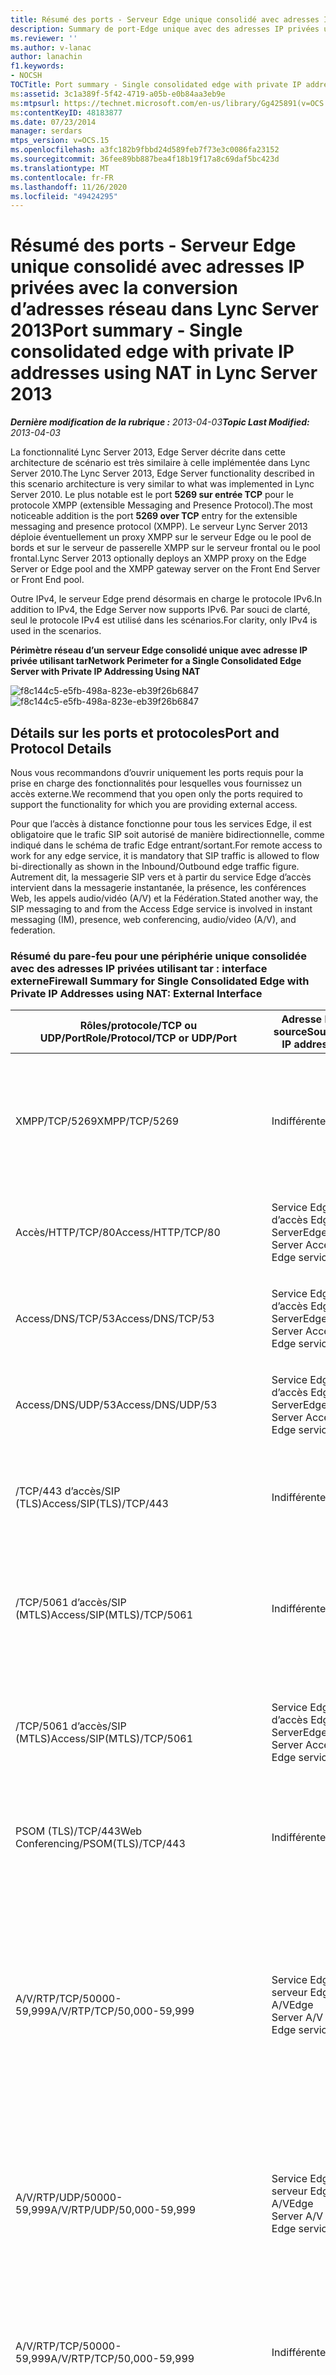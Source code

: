 ```yaml
---
title: Résumé des ports - Serveur Edge unique consolidé avec adresses IP privées avecla conversion d’adresses réseau
description: Summary de port-Edge unique avec des adresses IP privées utilisant tar.
ms.reviewer: ''
ms.author: v-lanac
author: lanachin
f1.keywords:
- NOCSH
TOCTitle: Port summary - Single consolidated edge with private IP addresses using NAT
ms:assetid: 3c1a389f-5f42-4719-a05b-e0b84aa3eb9e
ms:mtpsurl: https://technet.microsoft.com/en-us/library/Gg425891(v=OCS.15)
ms:contentKeyID: 48183877
ms.date: 07/23/2014
manager: serdars
mtps_version: v=OCS.15
ms.openlocfilehash: a3fc182b9fbbd24d589feb7f73e3c0086fa23152
ms.sourcegitcommit: 36fee89bb887bea4f18b19f17a8c69daf5bc423d
ms.translationtype: MT
ms.contentlocale: fr-FR
ms.lasthandoff: 11/26/2020
ms.locfileid: "49424295"
---
```

# <a name="port-summary---single-consolidated-edge-with-private-ip-addresses-using-nat-in-lync-server-2013"></a><span data-ttu-id="6cf32-103">Résumé des ports - Serveur Edge unique consolidé avec adresses IP privées avec la conversion d’adresses réseau dans Lync Server 2013</span><span class="sxs-lookup"><span data-stu-id="6cf32-103">Port summary - Single consolidated edge with private IP addresses using NAT in Lync Server 2013</span></span>

<div data-xmlns="http://www.w3.org/1999/xhtml">

<div class="topic" data-xmlns="http://www.w3.org/1999/xhtml" data-msxsl="urn:schemas-microsoft-com:xslt" data-cs="https://msdn.microsoft.com/">

<div data-asp="https://msdn2.microsoft.com/asp">



</div>

<div id="mainSection">

<div id="mainBody"><span data-ttu-id="6cf32-104">

<span> </span></span><span class="sxs-lookup"><span data-stu-id="6cf32-104">

<span> </span></span></span>

<span data-ttu-id="6cf32-105">_**Dernière modification de la rubrique :** 2013-04-03_</span><span class="sxs-lookup"><span data-stu-id="6cf32-105">_**Topic Last Modified:** 2013-04-03_</span></span>

<span data-ttu-id="6cf32-106">La fonctionnalité Lync Server 2013, Edge Server décrite dans cette architecture de scénario est très similaire à celle implémentée dans Lync Server 2010.</span><span class="sxs-lookup"><span data-stu-id="6cf32-106">The Lync Server 2013, Edge Server functionality described in this scenario architecture is very similar to what was implemented in Lync Server 2010.</span></span> <span data-ttu-id="6cf32-107">Le plus notable est le port **5269 sur entrée TCP** pour le protocole XMPP (extensible Messaging and Presence Protocol).</span><span class="sxs-lookup"><span data-stu-id="6cf32-107">The most noticeable addition is the port **5269 over TCP** entry for the extensible messaging and presence protocol (XMPP).</span></span> <span data-ttu-id="6cf32-108">Le serveur Lync Server 2013 déploie éventuellement un proxy XMPP sur le serveur Edge ou le pool de bords et sur le serveur de passerelle XMPP sur le serveur frontal ou le pool frontal.</span><span class="sxs-lookup"><span data-stu-id="6cf32-108">Lync Server 2013 optionally deploys an XMPP proxy on the Edge Server or Edge pool and the XMPP gateway server on the Front End Server or Front End pool.</span></span>

<span data-ttu-id="6cf32-109">Outre IPv4, le serveur Edge prend désormais en charge le protocole IPv6.</span><span class="sxs-lookup"><span data-stu-id="6cf32-109">In addition to IPv4, the Edge Server now supports IPv6.</span></span> <span data-ttu-id="6cf32-110">Par souci de clarté, seul le protocole IPv4 est utilisé dans les scénarios.</span><span class="sxs-lookup"><span data-stu-id="6cf32-110">For clarity, only IPv4 is used in the scenarios.</span></span>

<span data-ttu-id="6cf32-111">**Périmètre réseau d’un serveur Edge consolidé unique avec adresse IP privée utilisant tar**</span><span class="sxs-lookup"><span data-stu-id="6cf32-111">**Network Perimeter for a Single Consolidated Edge Server with Private IP Addressing Using NAT**</span></span>

<span data-ttu-id="6cf32-112">![f8c144c5-e5fb-498a-823e-eb39f26b6847](images/Gg425891.f8c144c5-e5fb-498a-823e-eb39f26b6847(OCS.15).jpg "f8c144c5-e5fb-498a-823e-eb39f26b6847")</span><span class="sxs-lookup"><span data-stu-id="6cf32-112">![f8c144c5-e5fb-498a-823e-eb39f26b6847](images/Gg425891.f8c144c5-e5fb-498a-823e-eb39f26b6847(OCS.15).jpg "f8c144c5-e5fb-498a-823e-eb39f26b6847")</span></span>

<div>

## <a name="port-and-protocol-details"></a><span data-ttu-id="6cf32-113">Détails sur les ports et protocoles</span><span class="sxs-lookup"><span data-stu-id="6cf32-113">Port and Protocol Details</span></span>

<span data-ttu-id="6cf32-114">Nous vous recommandons d’ouvrir uniquement les ports requis pour la prise en charge des fonctionnalités pour lesquelles vous fournissez un accès externe.</span><span class="sxs-lookup"><span data-stu-id="6cf32-114">We recommend that you open only the ports required to support the functionality for which you are providing external access.</span></span>

<span data-ttu-id="6cf32-115">Pour que l’accès à distance fonctionne pour tous les services Edge, il est obligatoire que le trafic SIP soit autorisé de manière bidirectionnelle, comme indiqué dans le schéma de trafic Edge entrant/sortant.</span><span class="sxs-lookup"><span data-stu-id="6cf32-115">For remote access to work for any edge service, it is mandatory that SIP traffic is allowed to flow bi-directionally as shown in the Inbound/Outbound edge traffic figure.</span></span> <span data-ttu-id="6cf32-116">Autrement dit, la messagerie SIP vers et à partir du service Edge d’accès intervient dans la messagerie instantanée, la présence, les conférences Web, les appels audio/vidéo (A/V) et la Fédération.</span><span class="sxs-lookup"><span data-stu-id="6cf32-116">Stated another way, the SIP messaging to and from the Access Edge service is involved in instant messaging (IM), presence, web conferencing, audio/video (A/V), and federation.</span></span>

### <a name="firewall-summary-for-single-consolidated-edge-with-private-ip-addresses-using-nat-external-interface"></a><span data-ttu-id="6cf32-117">Résumé du pare-feu pour une périphérie unique consolidée avec des adresses IP privées utilisant tar : interface externe</span><span class="sxs-lookup"><span data-stu-id="6cf32-117">Firewall Summary for Single Consolidated Edge with Private IP Addresses using NAT: External Interface</span></span>

<table>
<colgroup>
<col style="width: 25%" />
<col style="width: 25%" />
<col style="width: 25%" />
<col style="width: 25%" />
</colgroup>
<thead>
<tr class="header">
<th><span data-ttu-id="6cf32-118">Rôles/protocole/TCP ou UDP/Port</span><span class="sxs-lookup"><span data-stu-id="6cf32-118">Role/Protocol/TCP or UDP/Port</span></span></th>
<th><span data-ttu-id="6cf32-119">Adresse IP source</span><span class="sxs-lookup"><span data-stu-id="6cf32-119">Source IP address</span></span></th>
<th><span data-ttu-id="6cf32-120">Adresse IP de destination</span><span class="sxs-lookup"><span data-stu-id="6cf32-120">Destination IP address</span></span></th>
<th><span data-ttu-id="6cf32-121">Remarques</span><span class="sxs-lookup"><span data-stu-id="6cf32-121">Notes</span></span></th>
</tr>
</thead>
<tbody>
<tr class="odd">
<td><p><span data-ttu-id="6cf32-122">XMPP/TCP/5269</span><span class="sxs-lookup"><span data-stu-id="6cf32-122">XMPP/TCP/5269</span></span></p></td>
<td><p><span data-ttu-id="6cf32-123">Indifférente</span><span class="sxs-lookup"><span data-stu-id="6cf32-123">Any</span></span></p></td>
<td><p><span data-ttu-id="6cf32-124">Service proxy XMPP (adresse IP du partage avec service Edge d’accès)</span><span class="sxs-lookup"><span data-stu-id="6cf32-124">XMPP Proxy service (shares IP address with Access Edge service)</span></span></p></td>
<td><p><span data-ttu-id="6cf32-125">Le service proxy XMPP accepte le trafic de contacts XMPP dans les fédérations de XMPP définies</span><span class="sxs-lookup"><span data-stu-id="6cf32-125">XMPP Proxy service accepts traffic from XMPP contacts in defined XMPP federations</span></span></p></td>
</tr>
<tr class="even">
<td><p><span data-ttu-id="6cf32-126">Accès/HTTP/TCP/80</span><span class="sxs-lookup"><span data-stu-id="6cf32-126">Access/HTTP/TCP/80</span></span></p></td>
<td><p><span data-ttu-id="6cf32-127">Service Edge d’accès Edge Server</span><span class="sxs-lookup"><span data-stu-id="6cf32-127">Edge Server Access Edge service</span></span></p></td>
<td><p><span data-ttu-id="6cf32-128">Indifférente</span><span class="sxs-lookup"><span data-stu-id="6cf32-128">Any</span></span></p></td>
<td><p><span data-ttu-id="6cf32-129">Vérification et récupération des certificats</span><span class="sxs-lookup"><span data-stu-id="6cf32-129">Certificate revocation/CRL check and retrieval</span></span></p></td>
</tr>
<tr class="odd">
<td><p><span data-ttu-id="6cf32-130">Access/DNS/TCP/53</span><span class="sxs-lookup"><span data-stu-id="6cf32-130">Access/DNS/TCP/53</span></span></p></td>
<td><p><span data-ttu-id="6cf32-131">Service Edge d’accès Edge Server</span><span class="sxs-lookup"><span data-stu-id="6cf32-131">Edge Server Access Edge service</span></span></p></td>
<td><p><span data-ttu-id="6cf32-132">Indifférente</span><span class="sxs-lookup"><span data-stu-id="6cf32-132">Any</span></span></p></td>
<td><p><span data-ttu-id="6cf32-133">Requête DNS sur TCP</span><span class="sxs-lookup"><span data-stu-id="6cf32-133">DNS query over TCP</span></span></p></td>
</tr>
<tr class="even">
<td><p><span data-ttu-id="6cf32-134">Access/DNS/UDP/53</span><span class="sxs-lookup"><span data-stu-id="6cf32-134">Access/DNS/UDP/53</span></span></p></td>
<td><p><span data-ttu-id="6cf32-135">Service Edge d’accès Edge Server</span><span class="sxs-lookup"><span data-stu-id="6cf32-135">Edge Server Access Edge service</span></span></p></td>
<td><p><span data-ttu-id="6cf32-136">Indifférente</span><span class="sxs-lookup"><span data-stu-id="6cf32-136">Any</span></span></p></td>
<td><p><span data-ttu-id="6cf32-137">Requête DNS via UDP</span><span class="sxs-lookup"><span data-stu-id="6cf32-137">DNS query over UDP</span></span></p></td>
</tr>
<tr class="odd">
<td><p><span data-ttu-id="6cf32-138">/TCP/443 d’accès/SIP (TLS)</span><span class="sxs-lookup"><span data-stu-id="6cf32-138">Access/SIP(TLS)/TCP/443</span></span></p></td>
<td><p><span data-ttu-id="6cf32-139">Indifférente</span><span class="sxs-lookup"><span data-stu-id="6cf32-139">Any</span></span></p></td>
<td><p><span data-ttu-id="6cf32-140">Service Edge d’accès Edge Server</span><span class="sxs-lookup"><span data-stu-id="6cf32-140">Edge Server Access Edge service</span></span></p></td>
<td><p><span data-ttu-id="6cf32-141">Trafic SIP client à serveur pour l’accès des utilisateurs externes</span><span class="sxs-lookup"><span data-stu-id="6cf32-141">Client-to-server SIP traffic for external user access</span></span></p></td>
</tr>
<tr class="even">
<td><p><span data-ttu-id="6cf32-142">/TCP/5061 d’accès/SIP (MTLS)</span><span class="sxs-lookup"><span data-stu-id="6cf32-142">Access/SIP(MTLS)/TCP/5061</span></span></p></td>
<td><p><span data-ttu-id="6cf32-143">Indifférente</span><span class="sxs-lookup"><span data-stu-id="6cf32-143">Any</span></span></p></td>
<td><p><span data-ttu-id="6cf32-144">Service Edge d’accès Edge Server</span><span class="sxs-lookup"><span data-stu-id="6cf32-144">Edge Server Access Edge service</span></span></p></td>
<td><p><span data-ttu-id="6cf32-145">Pour la connectivité de messagerie instantanée fédérée et publique à l’aide du protocole SIP</span><span class="sxs-lookup"><span data-stu-id="6cf32-145">For federated and public IM connectivity using SIP</span></span></p></td>
</tr>
<tr class="odd">
<td><p><span data-ttu-id="6cf32-146">/TCP/5061 d’accès/SIP (MTLS)</span><span class="sxs-lookup"><span data-stu-id="6cf32-146">Access/SIP(MTLS)/TCP/5061</span></span></p></td>
<td><p><span data-ttu-id="6cf32-147">Service Edge d’accès Edge Server</span><span class="sxs-lookup"><span data-stu-id="6cf32-147">Edge Server Access Edge service</span></span></p></td>
<td><p><span data-ttu-id="6cf32-148">Indifférente</span><span class="sxs-lookup"><span data-stu-id="6cf32-148">Any</span></span></p></td>
<td><p><span data-ttu-id="6cf32-149">Pour la connectivité de messagerie instantanée fédérée et publique à l’aide du protocole SIP</span><span class="sxs-lookup"><span data-stu-id="6cf32-149">For federated and public IM connectivity using SIP</span></span></p></td>
</tr>
<tr class="even">
<td><p><span data-ttu-id="6cf32-150">PSOM (TLS)/TCP/443</span><span class="sxs-lookup"><span data-stu-id="6cf32-150">Web Conferencing/PSOM(TLS)/TCP/443</span></span></p></td>
<td><p><span data-ttu-id="6cf32-151">Indifférente</span><span class="sxs-lookup"><span data-stu-id="6cf32-151">Any</span></span></p></td>
<td><p><span data-ttu-id="6cf32-152">Service Edge de conférence Web Edge Server</span><span class="sxs-lookup"><span data-stu-id="6cf32-152">Edge Server Web Conferencing Edge service</span></span></p></td>
<td><p><span data-ttu-id="6cf32-153">Support de conférences Web</span><span class="sxs-lookup"><span data-stu-id="6cf32-153">Web Conferencing media</span></span></p></td>
</tr>
<tr class="odd">
<td><p><span data-ttu-id="6cf32-154">A/V/RTP/TCP/50000-59,999</span><span class="sxs-lookup"><span data-stu-id="6cf32-154">A/V/RTP/TCP/50,000-59,999</span></span></p></td>
<td><p><span data-ttu-id="6cf32-155">Service Edge serveur Edge A/V</span><span class="sxs-lookup"><span data-stu-id="6cf32-155">Edge Server A/V Edge service</span></span></p></td>
<td><p><span data-ttu-id="6cf32-156">Indifférente</span><span class="sxs-lookup"><span data-stu-id="6cf32-156">Any</span></span></p></td>
<td><p><span data-ttu-id="6cf32-157">Requis pour la Fédération avec des partenaires exécutant Office Communications Server 2007, Office Communications Server 2007 R2, Lync Server 2010 et Lync Server 2013.</span><span class="sxs-lookup"><span data-stu-id="6cf32-157">Required for federating with partners running Office Communications Server 2007, Office Communications Server 2007 R2, Lync Server 2010 and Lync Server 2013.</span></span></p></td>
</tr>
<tr class="even">
<td><p><span data-ttu-id="6cf32-158">A/V/RTP/UDP/50000-59,999</span><span class="sxs-lookup"><span data-stu-id="6cf32-158">A/V/RTP/UDP/50,000-59,999</span></span></p></td>
<td><p><span data-ttu-id="6cf32-159">Service Edge serveur Edge A/V</span><span class="sxs-lookup"><span data-stu-id="6cf32-159">Edge Server A/V Edge service</span></span></p></td>
<td><p><span data-ttu-id="6cf32-160">Indifférente</span><span class="sxs-lookup"><span data-stu-id="6cf32-160">Any</span></span></p></td>
<td><p><span data-ttu-id="6cf32-161">Requis uniquement pour la Fédération avec les partenaires exécutant Office Communications Server 2007.</span><span class="sxs-lookup"><span data-stu-id="6cf32-161">Required only for federation with partners running Office Communications Server 2007.</span></span></p></td>
</tr>
<tr class="odd">
<td><p><span data-ttu-id="6cf32-162">A/V/RTP/TCP/50000-59,999</span><span class="sxs-lookup"><span data-stu-id="6cf32-162">A/V/RTP/TCP/50,000-59,999</span></span></p></td>
<td><p><span data-ttu-id="6cf32-163">Indifférente</span><span class="sxs-lookup"><span data-stu-id="6cf32-163">Any</span></span></p></td>
<td><p><span data-ttu-id="6cf32-164">Service Edge serveur Edge A/V</span><span class="sxs-lookup"><span data-stu-id="6cf32-164">Edge Server A/V Edge service</span></span></p></td>
<td><p><span data-ttu-id="6cf32-165">Requis uniquement pour la Fédération avec les partenaires exécutant Office Communications Server 2007</span><span class="sxs-lookup"><span data-stu-id="6cf32-165">Required only for federation with partners running Office Communications Server 2007</span></span></p></td>
</tr>
<tr class="even">
<td><p><span data-ttu-id="6cf32-166">A/V/RTP/UDP/50000-59,999</span><span class="sxs-lookup"><span data-stu-id="6cf32-166">A/V/RTP/UDP/50,000-59,999</span></span></p></td>
<td><p><span data-ttu-id="6cf32-167">Indifférente</span><span class="sxs-lookup"><span data-stu-id="6cf32-167">Any</span></span></p></td>
<td><p><span data-ttu-id="6cf32-168">Service Edge serveur Edge A/V</span><span class="sxs-lookup"><span data-stu-id="6cf32-168">Edge Server A/V Edge service</span></span></p></td>
<td><p><span data-ttu-id="6cf32-169">Requis uniquement pour la Fédération avec les partenaires exécutant Office Communications Server 2007</span><span class="sxs-lookup"><span data-stu-id="6cf32-169">Required only for federation with partners running Office Communications Server 2007</span></span></p></td>
</tr>
<tr class="odd">
<td><p><span data-ttu-id="6cf32-170">A/V/STUN, MSTURN/UDP/3478</span><span class="sxs-lookup"><span data-stu-id="6cf32-170">A/V/STUN,MSTURN/UDP/3478</span></span></p></td>
<td><p><span data-ttu-id="6cf32-171">Service Edge serveur Edge A/V</span><span class="sxs-lookup"><span data-stu-id="6cf32-171">Edge Server A/V Edge service</span></span></p></td>
<td><p><span data-ttu-id="6cf32-172">Indifférente</span><span class="sxs-lookup"><span data-stu-id="6cf32-172">Any</span></span></p></td>
<td><p><span data-ttu-id="6cf32-173">3478 en sortie est utilisé pour déterminer la version de Edge Server avec laquelle Lync Server communique et le trafic multimédia à partir d’un serveur Edge serveur à périphérie.</span><span class="sxs-lookup"><span data-stu-id="6cf32-173">3478 outbound is used to determine the version of Edge Server that Lync Server is communicating with and also for media traffic from Edge Server-to-Edge Server.</span></span> <span data-ttu-id="6cf32-174">Requis pour la Fédération avec Lync Server 2010, Windows Live Messenger et Office Communications Server 2007 R2, ainsi que le déploiement de plusieurs pools Edge au sein d’une entreprise.</span><span class="sxs-lookup"><span data-stu-id="6cf32-174">Required for federation with Lync Server 2010, Windows Live Messenger, and Office Communications Server 2007 R2, and also if multiple Edge pools are deployed within a company.</span></span></p></td>
</tr>
<tr class="even">
<td><p><span data-ttu-id="6cf32-175">A/V/STUN, MSTURN/UDP/3478</span><span class="sxs-lookup"><span data-stu-id="6cf32-175">A/V/STUN,MSTURN/UDP/3478</span></span></p></td>
<td><p><span data-ttu-id="6cf32-176">Indifférente</span><span class="sxs-lookup"><span data-stu-id="6cf32-176">Any</span></span></p></td>
<td><p><span data-ttu-id="6cf32-177">Service Edge serveur Edge A/V</span><span class="sxs-lookup"><span data-stu-id="6cf32-177">Edge Server A/V Edge service</span></span></p></td>
<td><p><span data-ttu-id="6cf32-178">STUN/activer la négociation des candidats via UDP/3478</span><span class="sxs-lookup"><span data-stu-id="6cf32-178">STUN/TURN negotiation of candidates over UDP/3478</span></span></p></td>
</tr>
<tr class="odd">
<td><p><span data-ttu-id="6cf32-179">A/V/STUN, MSTURN/TCP/443</span><span class="sxs-lookup"><span data-stu-id="6cf32-179">A/V/STUN,MSTURN/TCP/443</span></span></p></td>
<td><p><span data-ttu-id="6cf32-180">Indifférente</span><span class="sxs-lookup"><span data-stu-id="6cf32-180">Any</span></span></p></td>
<td><p><span data-ttu-id="6cf32-181">Service Edge serveur Edge A/V</span><span class="sxs-lookup"><span data-stu-id="6cf32-181">Edge Server A/V Edge service</span></span></p></td>
<td><p><span data-ttu-id="6cf32-182">STUN/activer la négociation des candidats via TCP/443</span><span class="sxs-lookup"><span data-stu-id="6cf32-182">STUN/TURN negotiation of candidates over TCP/443</span></span></p></td>
</tr>
<tr class="even">
<td><p><span data-ttu-id="6cf32-183">A/V/STUN, MSTURN/TCP/443</span><span class="sxs-lookup"><span data-stu-id="6cf32-183">A/V/STUN,MSTURN/TCP/443</span></span></p></td>
<td><p><span data-ttu-id="6cf32-184">Service Edge serveur Edge A/V</span><span class="sxs-lookup"><span data-stu-id="6cf32-184">Edge Server A/V Edge service</span></span></p></td>
<td><p><span data-ttu-id="6cf32-185">Indifférente</span><span class="sxs-lookup"><span data-stu-id="6cf32-185">Any</span></span></p></td>
<td><p><span data-ttu-id="6cf32-186">STUN/activer la négociation des candidats via TCP/443</span><span class="sxs-lookup"><span data-stu-id="6cf32-186">STUN/TURN negotiation of candidates over TCP/443</span></span></p></td>
</tr>
</tbody>
</table>


### <a name="firewall-summary-for-single-consolidated-edge-with-private-ip-addresses-using-nat-internal-interface"></a><span data-ttu-id="6cf32-187">Résumé du pare-feu pour une périphérie unique consolidée avec des adresses IP privées utilisant tar : interface interne</span><span class="sxs-lookup"><span data-stu-id="6cf32-187">Firewall Summary for Single Consolidated Edge with Private IP Addresses Using NAT: Internal Interface</span></span>

<table>
<colgroup>
<col style="width: 25%" />
<col style="width: 25%" />
<col style="width: 25%" />
<col style="width: 25%" />
</colgroup>
<thead>
<tr class="header">
<th><span data-ttu-id="6cf32-188">Protocole/TCP ou UDP/Port</span><span class="sxs-lookup"><span data-stu-id="6cf32-188">Protocol/TCP or UDP/Port</span></span></th>
<th><span data-ttu-id="6cf32-189">Adresse IP source</span><span class="sxs-lookup"><span data-stu-id="6cf32-189">Source IP address</span></span></th>
<th><span data-ttu-id="6cf32-190">Adresse IP de destination</span><span class="sxs-lookup"><span data-stu-id="6cf32-190">Destination IP address</span></span></th>
<th><span data-ttu-id="6cf32-191">Commentaires</span><span class="sxs-lookup"><span data-stu-id="6cf32-191">Comments</span></span></th>
</tr>
</thead>
<tbody>
<tr class="odd">
<td><p><span data-ttu-id="6cf32-192">XMPP/MTLS/TCP/23456</span><span class="sxs-lookup"><span data-stu-id="6cf32-192">XMPP/MTLS/TCP/23456</span></span></p></td>
<td><p><span data-ttu-id="6cf32-193">Tout (peut être défini comme Standard Edition Server IP, adresse IP du serveur Standard Edition ou adresse IP du pool exécutant le service passerelle XMPP)</span><span class="sxs-lookup"><span data-stu-id="6cf32-193">Any (can be defined as Standard Edition server IP, Standard Edition server IP address, or pool IP address running the XMPP Gateway service)</span></span></p></td>
<td><p><span data-ttu-id="6cf32-194">Interface interne du serveur Edge</span><span class="sxs-lookup"><span data-stu-id="6cf32-194">Edge Server internal interface</span></span></p></td>
<td><p><span data-ttu-id="6cf32-195">Trafic XMPP sortant du service de passerelle XMPP exécuté sur le serveur frontal ou le pool frontal</span><span class="sxs-lookup"><span data-stu-id="6cf32-195">Outbound XMPP traffic from XMPP Gateway service running on Front End Server or Front End pool</span></span></p></td>
</tr>
<tr class="even">
<td><p><span data-ttu-id="6cf32-196">SIP/MTLS/TCP/5061</span><span class="sxs-lookup"><span data-stu-id="6cf32-196">SIP/MTLS/TCP/5061</span></span></p></td>
<td><p><span data-ttu-id="6cf32-197">Tout (peut être défini comme directeur, adresse IP du pool de directeurs, adresse IP du serveur frontal ou adresse IP du pool frontal)</span><span class="sxs-lookup"><span data-stu-id="6cf32-197">Any (can be defined as Director, Director pool IP address, Front End Server or Front End pool IP address)</span></span></p></td>
<td><p><span data-ttu-id="6cf32-198">Interface interne du serveur Edge</span><span class="sxs-lookup"><span data-stu-id="6cf32-198">Edge Server internal interface</span></span></p></td>
<td><p><span data-ttu-id="6cf32-199">Trafic SIP sortant (à partir du réalisateur, adresse IP du pool de réalisateurs, adresse IP du serveur frontal ou de la liste frontale) vers l’interface interne du serveur Edge</span><span class="sxs-lookup"><span data-stu-id="6cf32-199">Outbound SIP traffic (from Director, Director pool IP address, Front End Server or Front End pool IP address) to Edge Server internal interface</span></span></p></td>
</tr>
<tr class="odd">
<td><p><span data-ttu-id="6cf32-200">SIP/MTLS/TCP/5061</span><span class="sxs-lookup"><span data-stu-id="6cf32-200">SIP/MTLS/TCP/5061</span></span></p></td>
<td><p><span data-ttu-id="6cf32-201">Interface interne du serveur Edge</span><span class="sxs-lookup"><span data-stu-id="6cf32-201">Edge Server internal interface</span></span></p></td>
<td><p><span data-ttu-id="6cf32-202">Tout (peut être défini comme directeur, adresse IP du pool de directeurs, adresse IP du serveur frontal ou adresse IP du pool frontal)</span><span class="sxs-lookup"><span data-stu-id="6cf32-202">Any (can be defined as Director, Director pool IP address, Front End Server or Front End pool IP address)</span></span></p></td>
<td><p><span data-ttu-id="6cf32-203">Trafic SIP entrant (adresse IP du pool Directeur, serveur frontal ou adresse IP du pool frontal) à partir de l’interface interne du serveur Edge</span><span class="sxs-lookup"><span data-stu-id="6cf32-203">Inbound SIP traffic (to Director, Director pool IP address, Front End Server or Front End pool IP address) from Edge Server internal interface</span></span></p></td>
</tr>
<tr class="even">
<td><p><span data-ttu-id="6cf32-204">PSOM/MTLS/TCP/8057</span><span class="sxs-lookup"><span data-stu-id="6cf32-204">PSOM/MTLS/TCP/8057</span></span></p></td>
<td><p><span data-ttu-id="6cf32-205">Tout (peut être défini comme adresse IP du serveur frontal ou chaque adresse IP du serveur frontal dans un pool frontal)</span><span class="sxs-lookup"><span data-stu-id="6cf32-205">Any (can be defined as Front End Server IP address, or each Front End Server IP address in a Front End pool)</span></span></p></td>
<td><p><span data-ttu-id="6cf32-206">Interface interne du serveur Edge</span><span class="sxs-lookup"><span data-stu-id="6cf32-206">Edge Server internal interface</span></span></p></td>
<td><p><span data-ttu-id="6cf32-207">Trafic de conférences Web à partir du serveur frontal ou de chaque serveur frontal, s’il se trouve dans un pool, vers l’interface interne du serveur Edge</span><span class="sxs-lookup"><span data-stu-id="6cf32-207">Web conferencing traffic from Front End Server or each Front End Server if in a pool, to Edge Server internal interface</span></span></p></td>
</tr>
<tr class="odd">
<td><p><span data-ttu-id="6cf32-208">SIP/MTLS/TCP/5062</span><span class="sxs-lookup"><span data-stu-id="6cf32-208">SIP/MTLS/TCP/5062</span></span></p></td>
<td><p><span data-ttu-id="6cf32-209">Tout (peut être défini en tant qu’adresse IP du serveur frontal ou adresse IP du pool frontal ou tout autre appareil de succursale survivant ou succursale Survivable à l’aide de ce serveur Edge)</span><span class="sxs-lookup"><span data-stu-id="6cf32-209">Any (can be defined as Front End Server IP address, or Front End pool IP address or any Survivable Branch Appliance or Survivable Branch Server using this Edge Server)</span></span></p></td>
<td><p><span data-ttu-id="6cf32-210">Interface interne du serveur Edge</span><span class="sxs-lookup"><span data-stu-id="6cf32-210">Edge Server internal interface</span></span></p></td>
<td><p><span data-ttu-id="6cf32-211">L’authentification des utilisateurs A/V (service d’authentification A/V) à partir du serveur frontal ou de l’adresse IP du pool frontal ou de tout appareil de succursale ou de succursale survivant utilisant ce serveur Edge</span><span class="sxs-lookup"><span data-stu-id="6cf32-211">Authentication of A/V users (A/V authentication service) from Front End Server or Front End pool IP address or any Survivable Branch Appliance or Survivable Branch Server using this Edge Server</span></span></p></td>
</tr>
<tr class="even">
<td><p><span data-ttu-id="6cf32-212">STUN/MSTURN/UDP/3478</span><span class="sxs-lookup"><span data-stu-id="6cf32-212">STUN/MSTURN/UDP/3478</span></span></p></td>
<td><p><span data-ttu-id="6cf32-213">Indifférente</span><span class="sxs-lookup"><span data-stu-id="6cf32-213">Any</span></span></p></td>
<td><p><span data-ttu-id="6cf32-214">Interface interne du serveur Edge</span><span class="sxs-lookup"><span data-stu-id="6cf32-214">Edge Server internal interface</span></span></p></td>
<td><p><span data-ttu-id="6cf32-215">Chemin préféré pour le transfert de média A/V entre des utilisateurs internes et externes, une unité de branchement survivant ou un serveur de succursales survivant</span><span class="sxs-lookup"><span data-stu-id="6cf32-215">Preferred path for A/V media transfer between internal and external users, Survivable Branch Appliance or Survivable Branch Server</span></span></p></td>
</tr>
<tr class="odd">
<td><p><span data-ttu-id="6cf32-216">STUN/MSTURN/TCP/443</span><span class="sxs-lookup"><span data-stu-id="6cf32-216">STUN/MSTURN/TCP/443</span></span></p></td>
<td><p><span data-ttu-id="6cf32-217">Indifférente</span><span class="sxs-lookup"><span data-stu-id="6cf32-217">Any</span></span></p></td>
<td><p><span data-ttu-id="6cf32-218">Interface interne du serveur Edge</span><span class="sxs-lookup"><span data-stu-id="6cf32-218">Edge Server internal interface</span></span></p></td>
<td><p><span data-ttu-id="6cf32-219">Pour le transfert de média A/V entre des utilisateurs internes et externes, une unité de branchement survivant ou un serveur de succursales survivant si la communication UDP ne peut pas être établie, le protocole TCP est utilisé pour le transfert de fichiers et le partage de bureau</span><span class="sxs-lookup"><span data-stu-id="6cf32-219">Fallback path for A/V media transfer between internal and external users, Survivable Branch Appliance or Survivable Branch Server if UDP communication cannot be established, TCP is used for file transfer and desktop sharing</span></span></p></td>
</tr>
<tr class="even">
<td><p><span data-ttu-id="6cf32-220">HTTPS/TCP/4443</span><span class="sxs-lookup"><span data-stu-id="6cf32-220">HTTPS/TCP/4443</span></span></p></td>
<td><p><span data-ttu-id="6cf32-221">Tout (peut être défini en tant qu’adresse IP du serveur frontal ou pool contenant la Banque centrale de gestion).</span><span class="sxs-lookup"><span data-stu-id="6cf32-221">Any (can be defined as the Front End Server IP address, or pool that holds the Central Management store)</span></span></p></td>
<td><p><span data-ttu-id="6cf32-222">Interface interne du serveur Edge</span><span class="sxs-lookup"><span data-stu-id="6cf32-222">Edge Server internal interface</span></span></p></td>
<td><p><span data-ttu-id="6cf32-223">Réplication des modifications du magasin de gestion central vers le serveur de périphérie</span><span class="sxs-lookup"><span data-stu-id="6cf32-223">Replication of changes from the Central Management store to the Edge Server</span></span></p></td>
</tr>
<tr class="odd">
<td><p><span data-ttu-id="6cf32-224">MTLS/TCP/50001</span><span class="sxs-lookup"><span data-stu-id="6cf32-224">MTLS/TCP/50001</span></span></p></td>
<td><p><span data-ttu-id="6cf32-225">Indifférente</span><span class="sxs-lookup"><span data-stu-id="6cf32-225">Any</span></span></p></td>
<td><p><span data-ttu-id="6cf32-226">Interface interne du serveur Edge</span><span class="sxs-lookup"><span data-stu-id="6cf32-226">Edge Server internal interface</span></span></p></td>
<td><p><span data-ttu-id="6cf32-227">Contrôleur de service de journalisation centralisé à l’aide de Lync Server Management Shell et des applets de ClsAgent.exe ClsController.exe commande de service de journalisation centralisée</span><span class="sxs-lookup"><span data-stu-id="6cf32-227">Centralized Logging Service controller using Lync Server Management Shell and Centralized Logging Service cmdlets, ClsController command line (ClsController.exe) or agent (ClsAgent.exe) commands and log collection</span></span></p></td>
</tr>
<tr class="even">
<td><p><span data-ttu-id="6cf32-228">MTLS/TCP/50002</span><span class="sxs-lookup"><span data-stu-id="6cf32-228">MTLS/TCP/50002</span></span></p></td>
<td><p><span data-ttu-id="6cf32-229">Indifférente</span><span class="sxs-lookup"><span data-stu-id="6cf32-229">Any</span></span></p></td>
<td><p><span data-ttu-id="6cf32-230">Interface interne du serveur Edge</span><span class="sxs-lookup"><span data-stu-id="6cf32-230">Edge Server internal interface</span></span></p></td>
<td><p><span data-ttu-id="6cf32-231">Contrôleur de service de journalisation centralisé à l’aide de Lync Server Management Shell et des applets de ClsAgent.exe ClsController.exe commande de service de journalisation centralisée</span><span class="sxs-lookup"><span data-stu-id="6cf32-231">Centralized Logging Service controller using Lync Server Management Shell and Centralized Logging Service cmdlets, ClsController command line (ClsController.exe) or agent (ClsAgent.exe) commands and log collection</span></span></p></td>
</tr>
<tr class="odd">
<td><p><span data-ttu-id="6cf32-232">MTLS/TCP/50003</span><span class="sxs-lookup"><span data-stu-id="6cf32-232">MTLS/TCP/50003</span></span></p></td>
<td><p><span data-ttu-id="6cf32-233">Indifférente</span><span class="sxs-lookup"><span data-stu-id="6cf32-233">Any</span></span></p></td>
<td><p><span data-ttu-id="6cf32-234">Interface interne du serveur Edge</span><span class="sxs-lookup"><span data-stu-id="6cf32-234">Edge Server internal interface</span></span></p></td>
<td><p><span data-ttu-id="6cf32-235">Contrôleur de service de journalisation centralisé à l’aide de Lync Server Management Shell et des applets de ClsAgent.exe ClsController.exe commande de service de journalisation centralisée</span><span class="sxs-lookup"><span data-stu-id="6cf32-235">Centralized Logging Service controller using Lync Server Management Shell and Centralized Logging Service cmdlets, ClsController command line (ClsController.exe) or agent (ClsAgent.exe) commands and log collection</span></span></p></td>
</tr>
</tbody>
</table>


</div>

<div>

## <a name="firewall-summary-for-federation"></a><span data-ttu-id="6cf32-236">Résumé du pare-feu pour la Fédération</span><span class="sxs-lookup"><span data-stu-id="6cf32-236">Firewall Summary for Federation</span></span>


<table>
<colgroup>
<col style="width: 25%" />
<col style="width: 25%" />
<col style="width: 25%" />
<col style="width: 25%" />
</colgroup>
<thead>
<tr class="header">
<th><span data-ttu-id="6cf32-237">Rôles/protocole/TCP ou UDP/Port</span><span class="sxs-lookup"><span data-stu-id="6cf32-237">Role/Protocol/TCP or UDP/Port</span></span></th>
<th><span data-ttu-id="6cf32-238">Adresse IP source</span><span class="sxs-lookup"><span data-stu-id="6cf32-238">Source IP address</span></span></th>
<th><span data-ttu-id="6cf32-239">Adresse IP de destination</span><span class="sxs-lookup"><span data-stu-id="6cf32-239">Destination IP address</span></span></th>
<th><span data-ttu-id="6cf32-240">Remarques</span><span class="sxs-lookup"><span data-stu-id="6cf32-240">Notes</span></span></th>
</tr>
</thead>
<tbody>
<tr class="odd">
<td><p><span data-ttu-id="6cf32-241">/TCP/5061 d’accès/SIP (MTLS)</span><span class="sxs-lookup"><span data-stu-id="6cf32-241">Access/SIP(MTLS)/TCP/5061</span></span></p></td>
<td><p><span data-ttu-id="6cf32-242">Adresse IP publique du service Edge d’accès</span><span class="sxs-lookup"><span data-stu-id="6cf32-242">Access Edge service public IP address</span></span></p></td>
<td><p><span data-ttu-id="6cf32-243">Indifférente</span><span class="sxs-lookup"><span data-stu-id="6cf32-243">Any</span></span></p></td>
<td><p><span data-ttu-id="6cf32-244">Pour la connectivité de messagerie instantanée fédérée et publique à l’aide du protocole SIP</span><span class="sxs-lookup"><span data-stu-id="6cf32-244">For federated and public IM connectivity using SIP</span></span></p></td>
</tr>
</tbody>
</table>


</div>

<div>

## <a name="firewall-summary--public-instant-messaging-connectivity"></a><span data-ttu-id="6cf32-245">Résumé du pare-feu-connectivité de messagerie instantanée publique</span><span class="sxs-lookup"><span data-stu-id="6cf32-245">Firewall Summary – Public Instant Messaging Connectivity</span></span>


<table>
<colgroup>
<col style="width: 25%" />
<col style="width: 25%" />
<col style="width: 25%" />
<col style="width: 25%" />
</colgroup>
<thead>
<tr class="header">
<th><span data-ttu-id="6cf32-246">Rôles/protocole/TCP ou UDP/Port</span><span class="sxs-lookup"><span data-stu-id="6cf32-246">Role/Protocol/TCP or UDP/Port</span></span></th>
<th><span data-ttu-id="6cf32-247">Adresse IP source</span><span class="sxs-lookup"><span data-stu-id="6cf32-247">Source IP address</span></span></th>
<th><span data-ttu-id="6cf32-248">Adresse IP de destination</span><span class="sxs-lookup"><span data-stu-id="6cf32-248">Destination IP address</span></span></th>
<th><span data-ttu-id="6cf32-249">Remarques</span><span class="sxs-lookup"><span data-stu-id="6cf32-249">Notes</span></span></th>
</tr>
</thead>
<tbody>
<tr class="odd">
<td><p><span data-ttu-id="6cf32-250">/TCP/5061 d’accès/SIP (MTLS)</span><span class="sxs-lookup"><span data-stu-id="6cf32-250">Access/SIP(MTLS)/TCP/5061</span></span></p></td>
<td><p><span data-ttu-id="6cf32-251">Partenaires de connectivité de messagerie instantanée publique</span><span class="sxs-lookup"><span data-stu-id="6cf32-251">Public IM connectivity partners</span></span></p></td>
<td><p><span data-ttu-id="6cf32-252">Service Edge d’accès Edge Server</span><span class="sxs-lookup"><span data-stu-id="6cf32-252">Edge Server Access Edge service</span></span></p></td>
<td><p><span data-ttu-id="6cf32-253">Pour la connectivité de messagerie instantanée fédérée et publique à l’aide du protocole SIP</span><span class="sxs-lookup"><span data-stu-id="6cf32-253">For federated and public IM connectivity using SIP</span></span></p></td>
</tr>
<tr class="even">
<td><p><span data-ttu-id="6cf32-254">/TCP/5061 d’accès/SIP (MTLS)</span><span class="sxs-lookup"><span data-stu-id="6cf32-254">Access/SIP(MTLS)/TCP/5061</span></span></p></td>
<td><p><span data-ttu-id="6cf32-255">Service Edge d’accès Edge Server</span><span class="sxs-lookup"><span data-stu-id="6cf32-255">Edge Server Access Edge service</span></span></p></td>
<td><p><span data-ttu-id="6cf32-256">Partenaires de connectivité de messagerie instantanée publique</span><span class="sxs-lookup"><span data-stu-id="6cf32-256">Public IM connectivity partners</span></span></p></td>
<td><p><span data-ttu-id="6cf32-257">Pour la connectivité de messagerie instantanée fédérée et publique à l’aide du protocole SIP</span><span class="sxs-lookup"><span data-stu-id="6cf32-257">For federated and public IM connectivity using SIP</span></span></p></td>
</tr>
<tr class="odd">
<td><p><span data-ttu-id="6cf32-258">/TCP/443 d’accès/SIP (TLS)</span><span class="sxs-lookup"><span data-stu-id="6cf32-258">Access/SIP(TLS)/TCP/443</span></span></p></td>
<td><p><span data-ttu-id="6cf32-259">Clients</span><span class="sxs-lookup"><span data-stu-id="6cf32-259">Clients</span></span></p></td>
<td><p><span data-ttu-id="6cf32-260">Service Edge d’accès Edge Server</span><span class="sxs-lookup"><span data-stu-id="6cf32-260">Edge Server Access Edge service</span></span></p></td>
<td><p><span data-ttu-id="6cf32-261">Trafic SIP client à serveur pour l’accès des utilisateurs externes</span><span class="sxs-lookup"><span data-stu-id="6cf32-261">Client-to-server SIP traffic for external user access</span></span></p></td>
</tr>
<tr class="even">
<td><p><span data-ttu-id="6cf32-262">A/V/RTP/TCP/50000-59,999</span><span class="sxs-lookup"><span data-stu-id="6cf32-262">A/V/RTP/TCP/50,000-59,999</span></span></p></td>
<td><p><span data-ttu-id="6cf32-263">Service Edge serveur Edge A/V</span><span class="sxs-lookup"><span data-stu-id="6cf32-263">Edge Server A/V Edge service</span></span></p></td>
<td><p><span data-ttu-id="6cf32-264">Clients Live Messenger</span><span class="sxs-lookup"><span data-stu-id="6cf32-264">Live Messenger clients</span></span></p></td>
<td><p><span data-ttu-id="6cf32-265">Utilisé pour les sessions A/V avec Windows Live Messenger si la connectivité PIC (Public IM Connectivity) est configurée.</span><span class="sxs-lookup"><span data-stu-id="6cf32-265">Used for A/V sessions with Windows Live Messenger if public IM connectivity is configured.</span></span></p></td>
</tr>
<tr class="odd">
<td><p><span data-ttu-id="6cf32-266">A/V/STUN, MSTURN/UDP/3478</span><span class="sxs-lookup"><span data-stu-id="6cf32-266">A/V/STUN,MSTURN/UDP/3478</span></span></p></td>
<td><p><span data-ttu-id="6cf32-267">Service Edge serveur Edge A/V</span><span class="sxs-lookup"><span data-stu-id="6cf32-267">Edge Server A/V Edge service</span></span></p></td>
<td><p><span data-ttu-id="6cf32-268">Clients Live Messenger</span><span class="sxs-lookup"><span data-stu-id="6cf32-268">Live Messenger clients</span></span></p></td>
<td><p><span data-ttu-id="6cf32-269">Requis pour la connectivité de messagerie instantanée publique avec Windows Live Messenger</span><span class="sxs-lookup"><span data-stu-id="6cf32-269">Required for public IM connectivity with Windows Live Messenger</span></span></p></td>
</tr>
<tr class="even">
<td><p><span data-ttu-id="6cf32-270">A/V/STUN, MSTURN/UDP/3478</span><span class="sxs-lookup"><span data-stu-id="6cf32-270">A/V/STUN,MSTURN/UDP/3478</span></span></p></td>
<td><p><span data-ttu-id="6cf32-271">Clients Live Messenger</span><span class="sxs-lookup"><span data-stu-id="6cf32-271">Live Messenger clients</span></span></p></td>
<td><p><span data-ttu-id="6cf32-272">Service Edge serveur Edge A/V</span><span class="sxs-lookup"><span data-stu-id="6cf32-272">Edge Server A/V Edge service</span></span></p></td>
<td><p><span data-ttu-id="6cf32-273">Requis pour la connectivité de messagerie instantanée publique avec Windows Live Messenger</span><span class="sxs-lookup"><span data-stu-id="6cf32-273">Required for public IM connectivity with Windows Live Messenger</span></span></p></td>
</tr>
</tbody>
</table>


</div>

<div>

## <a name="firewall-summary-for-extensible-messaging-and-presence-protocol"></a><span data-ttu-id="6cf32-274">Résumé du pare-feu pour le protocole extensible de messagerie et de présence</span><span class="sxs-lookup"><span data-stu-id="6cf32-274">Firewall Summary for Extensible Messaging and Presence Protocol</span></span>


<table>
<colgroup>
<col style="width: 25%" />
<col style="width: 25%" />
<col style="width: 25%" />
<col style="width: 25%" />
</colgroup>
<thead>
<tr class="header">
<th><span data-ttu-id="6cf32-275">Protocole/TCP ou UDP/Port</span><span class="sxs-lookup"><span data-stu-id="6cf32-275">Protocol/TCP or UDP/Port</span></span></th>
<th><span data-ttu-id="6cf32-276">Source (adresse IP)</span><span class="sxs-lookup"><span data-stu-id="6cf32-276">Source (IP address)</span></span></th>
<th><span data-ttu-id="6cf32-277">Destination (adresse IP)</span><span class="sxs-lookup"><span data-stu-id="6cf32-277">Destination (IP address)</span></span></th>
<th><span data-ttu-id="6cf32-278">Commentaires</span><span class="sxs-lookup"><span data-stu-id="6cf32-278">Comments</span></span></th>
</tr>
</thead>
<tbody>
<tr class="odd">
<td><p><span data-ttu-id="6cf32-279">XMPP/TCP/5269</span><span class="sxs-lookup"><span data-stu-id="6cf32-279">XMPP/TCP/5269</span></span></p></td>
<td><p><span data-ttu-id="6cf32-280">Indifférente</span><span class="sxs-lookup"><span data-stu-id="6cf32-280">Any</span></span></p></td>
<td><p><span data-ttu-id="6cf32-281">Adresse IP de l’interface du service Edge d’accès Edge Server</span><span class="sxs-lookup"><span data-stu-id="6cf32-281">Edge Server Access Edge service interface IP address</span></span></p></td>
<td><p><span data-ttu-id="6cf32-282">Port de communication serveur à serveur standard pour XMPP.</span><span class="sxs-lookup"><span data-stu-id="6cf32-282">Standard server-to-server communication port for XMPP.</span></span> <span data-ttu-id="6cf32-283">Autorise la communication au proxy de serveur Edge XMPP auprès des partenaires XMPP fédérés</span><span class="sxs-lookup"><span data-stu-id="6cf32-283">Allows communication to the Edge Server XMPP proxy from federated XMPP partners</span></span></p></td>
</tr>
<tr class="even">
<td><p><span data-ttu-id="6cf32-284">XMPP/TCP/5269</span><span class="sxs-lookup"><span data-stu-id="6cf32-284">XMPP/TCP/5269</span></span></p></td>
<td><p><span data-ttu-id="6cf32-285">Adresse IP de l’interface du service Edge d’accès Edge Server</span><span class="sxs-lookup"><span data-stu-id="6cf32-285">Edge Server Access Edge service interface IP address</span></span></p></td>
<td><p><span data-ttu-id="6cf32-286">Indifférente</span><span class="sxs-lookup"><span data-stu-id="6cf32-286">Any</span></span></p></td>
<td><p><span data-ttu-id="6cf32-287">Port de communication serveur à serveur standard pour XMPP.</span><span class="sxs-lookup"><span data-stu-id="6cf32-287">Standard server-to-server communication port for XMPP.</span></span> <span data-ttu-id="6cf32-288">Autorise la communication du proxy de serveur Edge XMPP aux partenaires XMPP fédérés</span><span class="sxs-lookup"><span data-stu-id="6cf32-288">Allows communication from the Edge Server XMPP proxy to federated XMPP partners</span></span></p></td>
</tr>
<tr class="odd">
<td><p><span data-ttu-id="6cf32-289">XMPP/MTLS/TCP/23456</span><span class="sxs-lookup"><span data-stu-id="6cf32-289">XMPP/MTLS/TCP/23456</span></span></p></td>
<td><p><span data-ttu-id="6cf32-290">Indifférente</span><span class="sxs-lookup"><span data-stu-id="6cf32-290">Any</span></span></p></td>
<td><p><span data-ttu-id="6cf32-291">Chaque adresse IP de l’interface du serveur Edge interne</span><span class="sxs-lookup"><span data-stu-id="6cf32-291">Each internal Edge Server Interface IP</span></span></p></td>
<td><p><span data-ttu-id="6cf32-292">Trafic de XMPP interne depuis la passerelle XMPP du serveur frontal ou du pool frontal vers l’adresse IP interne du serveur Edge ou l’adresse IP interne de chaque membre du pool de périphériques</span><span class="sxs-lookup"><span data-stu-id="6cf32-292">Internal XMPP traffic from the XMPP Gateway on the Front End Server or Front End pool to the Edge Server internal IP address or each Edge pool member’s internal IP address</span></span></p></td>
</tr>
</tbody>
</table><span data-ttu-id="6cf32-293">


</div>

</div>

<span> </span>

</div>

</div>

</span><span class="sxs-lookup"><span data-stu-id="6cf32-293">


</div>

</div>

<span> </span>

</div>

</div>

</span></span></div>


